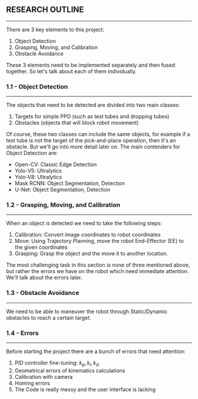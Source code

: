 
## RESEARCH OUTLINE
------
There are 3 key elements to this project:

1. Object Detection
2. Grasping, Moving, and Calibration
3. Obstacle Avoidance

These 3 elements need to be implemented separately and then fused together. So let's talk about each of them individually. 


### 1.1 - Object Detection
-------
The objects that need to be detected are divided into two main classes: 

1. Targets for simple PPO (such as test tubes and dropping tubes)
2. Obstacles (objects that will block robot movement)

Of course, these two classes can include the same objects, for example if a test tube is not the target of the pick-and-place operation, then it's an obstacle. But we'll go into more detail later on. The main contenders for Object Detection are: 

- Open-CV: Classic Edge Detection
- Yolo-V5: Ultralytics
- Yolo-V8: Ultralytics
- Mask RCNN: Object Segmentation, Detection
- U-Net: Object Segmentation, Detection


### 1.2 - Grasping, Moving, and Calibration
-------
When an object is detected we need to take the following steps: 

1. Calibration: Convert image coordinates to robot coordinates
2. Move: Using Trajectory Planning, move the robot End-Effector (EE) to the given coordinates
3. Grasping: Grasp the object and the move it to another location.

The most challenging task in this section is none of three mentioned above, but rather the errors we have on the robot which need immediate attention. We'll talk about the errors later. 

### 1.3 - Obstacle Avoidance
-------
We need to be able to maneuver the robot through Static/Dynamic obstacles to reach a certain target. 

### 1.4 - Errors
-------
Before starting the project there are a bunch of errors that need attention: 

1. PID controller fine-tuning: $k_p, k_i, k_d$
2. Geometrical errors of kinematics calculations 
3. Calibration with camera
4. Homing errors
5. The Code is really messy and the user interface is lacking

